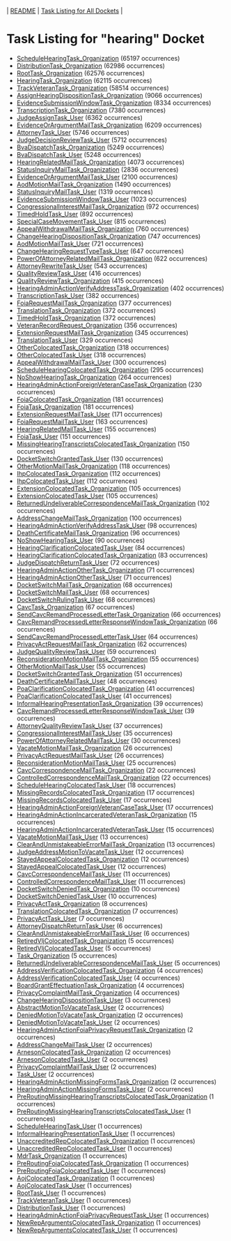 <!-- DO NOT EDIT THIS FILE.  This file is autogenerated. -->
| [README](../README.md) | [Task Listing for All Dockets](../alltasks.md) |

# Task Listing for "hearing" Docket

   * [ScheduleHearingTask_Organization](ScheduleHearingTask_Organization.md) (65197 occurrences)
   * [DistributionTask_Organization](DistributionTask_Organization.md) (62986 occurrences)
   * [RootTask_Organization](RootTask_Organization.md) (62576 occurrences)
   * [HearingTask_Organization](HearingTask_Organization.md) (62115 occurrences)
   * [TrackVeteranTask_Organization](TrackVeteranTask_Organization.md) (58514 occurrences)
   * [AssignHearingDispositionTask_Organization](AssignHearingDispositionTask_Organization.md) (9066 occurrences)
   * [EvidenceSubmissionWindowTask_Organization](EvidenceSubmissionWindowTask_Organization.md) (8334 occurrences)
   * [TranscriptionTask_Organization](TranscriptionTask_Organization.md) (7380 occurrences)
   * [JudgeAssignTask_User](JudgeAssignTask_User.md) (6362 occurrences)
   * [EvidenceOrArgumentMailTask_Organization](EvidenceOrArgumentMailTask_Organization.md) (6209 occurrences)
   * [AttorneyTask_User](AttorneyTask_User.md) (5746 occurrences)
   * [JudgeDecisionReviewTask_User](JudgeDecisionReviewTask_User.md) (5712 occurrences)
   * [BvaDispatchTask_Organization](BvaDispatchTask_Organization.md) (5249 occurrences)
   * [BvaDispatchTask_User](BvaDispatchTask_User.md) (5248 occurrences)
   * [HearingRelatedMailTask_Organization](HearingRelatedMailTask_Organization.md) (4073 occurrences)
   * [StatusInquiryMailTask_Organization](StatusInquiryMailTask_Organization.md) (2836 occurrences)
   * [EvidenceOrArgumentMailTask_User](EvidenceOrArgumentMailTask_User.md) (2100 occurrences)
   * [AodMotionMailTask_Organization](AodMotionMailTask_Organization.md) (1490 occurrences)
   * [StatusInquiryMailTask_User](StatusInquiryMailTask_User.md) (1319 occurrences)
   * [EvidenceSubmissionWindowTask_User](EvidenceSubmissionWindowTask_User.md) (1023 occurrences)
   * [CongressionalInterestMailTask_Organization](CongressionalInterestMailTask_Organization.md) (972 occurrences)
   * [TimedHoldTask_User](TimedHoldTask_User.md) (892 occurrences)
   * [SpecialCaseMovementTask_User](SpecialCaseMovementTask_User.md) (815 occurrences)
   * [AppealWithdrawalMailTask_Organization](AppealWithdrawalMailTask_Organization.md) (760 occurrences)
   * [ChangeHearingDispositionTask_Organization](ChangeHearingDispositionTask_Organization.md) (747 occurrences)
   * [AodMotionMailTask_User](AodMotionMailTask_User.md) (721 occurrences)
   * [ChangeHearingRequestTypeTask_User](ChangeHearingRequestTypeTask_User.md) (647 occurrences)
   * [PowerOfAttorneyRelatedMailTask_Organization](PowerOfAttorneyRelatedMailTask_Organization.md) (622 occurrences)
   * [AttorneyRewriteTask_User](AttorneyRewriteTask_User.md) (543 occurrences)
   * [QualityReviewTask_User](QualityReviewTask_User.md) (416 occurrences)
   * [QualityReviewTask_Organization](QualityReviewTask_Organization.md) (415 occurrences)
   * [HearingAdminActionVerifyAddressTask_Organization](HearingAdminActionVerifyAddressTask_Organization.md) (402 occurrences)
   * [TranscriptionTask_User](TranscriptionTask_User.md) (382 occurrences)
   * [FoiaRequestMailTask_Organization](FoiaRequestMailTask_Organization.md) (377 occurrences)
   * [TranslationTask_Organization](TranslationTask_Organization.md) (372 occurrences)
   * [TimedHoldTask_Organization](TimedHoldTask_Organization.md) (372 occurrences)
   * [VeteranRecordRequest_Organization](VeteranRecordRequest_Organization.md) (356 occurrences)
   * [ExtensionRequestMailTask_Organization](ExtensionRequestMailTask_Organization.md) (345 occurrences)
   * [TranslationTask_User](TranslationTask_User.md) (329 occurrences)
   * [OtherColocatedTask_Organization](OtherColocatedTask_Organization.md) (318 occurrences)
   * [OtherColocatedTask_User](OtherColocatedTask_User.md) (318 occurrences)
   * [AppealWithdrawalMailTask_User](AppealWithdrawalMailTask_User.md) (300 occurrences)
   * [ScheduleHearingColocatedTask_Organization](ScheduleHearingColocatedTask_Organization.md) (295 occurrences)
   * [NoShowHearingTask_Organization](NoShowHearingTask_Organization.md) (264 occurrences)
   * [HearingAdminActionForeignVeteranCaseTask_Organization](HearingAdminActionForeignVeteranCaseTask_Organization.md) (230 occurrences)
   * [FoiaColocatedTask_Organization](FoiaColocatedTask_Organization.md) (181 occurrences)
   * [FoiaTask_Organization](FoiaTask_Organization.md) (181 occurrences)
   * [ExtensionRequestMailTask_User](ExtensionRequestMailTask_User.md) (171 occurrences)
   * [FoiaRequestMailTask_User](FoiaRequestMailTask_User.md) (163 occurrences)
   * [HearingRelatedMailTask_User](HearingRelatedMailTask_User.md) (155 occurrences)
   * [FoiaTask_User](FoiaTask_User.md) (151 occurrences)
   * [MissingHearingTranscriptsColocatedTask_Organization](MissingHearingTranscriptsColocatedTask_Organization.md) (150 occurrences)
   * [DocketSwitchGrantedTask_User](DocketSwitchGrantedTask_User.md) (130 occurrences)
   * [OtherMotionMailTask_Organization](OtherMotionMailTask_Organization.md) (118 occurrences)
   * [IhpColocatedTask_Organization](IhpColocatedTask_Organization.md) (112 occurrences)
   * [IhpColocatedTask_User](IhpColocatedTask_User.md) (112 occurrences)
   * [ExtensionColocatedTask_Organization](ExtensionColocatedTask_Organization.md) (105 occurrences)
   * [ExtensionColocatedTask_User](ExtensionColocatedTask_User.md) (105 occurrences)
   * [ReturnedUndeliverableCorrespondenceMailTask_Organization](ReturnedUndeliverableCorrespondenceMailTask_Organization.md) (102 occurrences)
   * [AddressChangeMailTask_Organization](AddressChangeMailTask_Organization.md) (100 occurrences)
   * [HearingAdminActionVerifyAddressTask_User](HearingAdminActionVerifyAddressTask_User.md) (98 occurrences)
   * [DeathCertificateMailTask_Organization](DeathCertificateMailTask_Organization.md) (96 occurrences)
   * [NoShowHearingTask_User](NoShowHearingTask_User.md) (90 occurrences)
   * [HearingClarificationColocatedTask_User](HearingClarificationColocatedTask_User.md) (84 occurrences)
   * [HearingClarificationColocatedTask_Organization](HearingClarificationColocatedTask_Organization.md) (83 occurrences)
   * [JudgeDispatchReturnTask_User](JudgeDispatchReturnTask_User.md) (72 occurrences)
   * [HearingAdminActionOtherTask_Organization](HearingAdminActionOtherTask_Organization.md) (71 occurrences)
   * [HearingAdminActionOtherTask_User](HearingAdminActionOtherTask_User.md) (71 occurrences)
   * [DocketSwitchMailTask_Organization](DocketSwitchMailTask_Organization.md) (68 occurrences)
   * [DocketSwitchMailTask_User](DocketSwitchMailTask_User.md) (68 occurrences)
   * [DocketSwitchRulingTask_User](DocketSwitchRulingTask_User.md) (68 occurrences)
   * [CavcTask_Organization](CavcTask_Organization.md) (67 occurrences)
   * [SendCavcRemandProcessedLetterTask_Organization](SendCavcRemandProcessedLetterTask_Organization.md) (66 occurrences)
   * [CavcRemandProcessedLetterResponseWindowTask_Organization](CavcRemandProcessedLetterResponseWindowTask_Organization.md) (66 occurrences)
   * [SendCavcRemandProcessedLetterTask_User](SendCavcRemandProcessedLetterTask_User.md) (64 occurrences)
   * [PrivacyActRequestMailTask_Organization](PrivacyActRequestMailTask_Organization.md) (62 occurrences)
   * [JudgeQualityReviewTask_User](JudgeQualityReviewTask_User.md) (59 occurrences)
   * [ReconsiderationMotionMailTask_Organization](ReconsiderationMotionMailTask_Organization.md) (55 occurrences)
   * [OtherMotionMailTask_User](OtherMotionMailTask_User.md) (55 occurrences)
   * [DocketSwitchGrantedTask_Organization](DocketSwitchGrantedTask_Organization.md) (51 occurrences)
   * [DeathCertificateMailTask_User](DeathCertificateMailTask_User.md) (48 occurrences)
   * [PoaClarificationColocatedTask_Organization](PoaClarificationColocatedTask_Organization.md) (41 occurrences)
   * [PoaClarificationColocatedTask_User](PoaClarificationColocatedTask_User.md) (41 occurrences)
   * [InformalHearingPresentationTask_Organization](InformalHearingPresentationTask_Organization.md) (39 occurrences)
   * [CavcRemandProcessedLetterResponseWindowTask_User](CavcRemandProcessedLetterResponseWindowTask_User.md) (39 occurrences)
   * [AttorneyQualityReviewTask_User](AttorneyQualityReviewTask_User.md) (37 occurrences)
   * [CongressionalInterestMailTask_User](CongressionalInterestMailTask_User.md) (35 occurrences)
   * [PowerOfAttorneyRelatedMailTask_User](PowerOfAttorneyRelatedMailTask_User.md) (30 occurrences)
   * [VacateMotionMailTask_Organization](VacateMotionMailTask_Organization.md) (26 occurrences)
   * [PrivacyActRequestMailTask_User](PrivacyActRequestMailTask_User.md) (26 occurrences)
   * [ReconsiderationMotionMailTask_User](ReconsiderationMotionMailTask_User.md) (25 occurrences)
   * [CavcCorrespondenceMailTask_Organization](CavcCorrespondenceMailTask_Organization.md) (22 occurrences)
   * [ControlledCorrespondenceMailTask_Organization](ControlledCorrespondenceMailTask_Organization.md) (22 occurrences)
   * [ScheduleHearingColocatedTask_User](ScheduleHearingColocatedTask_User.md) (18 occurrences)
   * [MissingRecordsColocatedTask_Organization](MissingRecordsColocatedTask_Organization.md) (17 occurrences)
   * [MissingRecordsColocatedTask_User](MissingRecordsColocatedTask_User.md) (17 occurrences)
   * [HearingAdminActionForeignVeteranCaseTask_User](HearingAdminActionForeignVeteranCaseTask_User.md) (17 occurrences)
   * [HearingAdminActionIncarceratedVeteranTask_Organization](HearingAdminActionIncarceratedVeteranTask_Organization.md) (15 occurrences)
   * [HearingAdminActionIncarceratedVeteranTask_User](HearingAdminActionIncarceratedVeteranTask_User.md) (15 occurrences)
   * [VacateMotionMailTask_User](VacateMotionMailTask_User.md) (13 occurrences)
   * [ClearAndUnmistakeableErrorMailTask_Organization](ClearAndUnmistakeableErrorMailTask_Organization.md) (13 occurrences)
   * [JudgeAddressMotionToVacateTask_User](JudgeAddressMotionToVacateTask_User.md) (12 occurrences)
   * [StayedAppealColocatedTask_Organization](StayedAppealColocatedTask_Organization.md) (12 occurrences)
   * [StayedAppealColocatedTask_User](StayedAppealColocatedTask_User.md) (12 occurrences)
   * [CavcCorrespondenceMailTask_User](CavcCorrespondenceMailTask_User.md) (11 occurrences)
   * [ControlledCorrespondenceMailTask_User](ControlledCorrespondenceMailTask_User.md) (11 occurrences)
   * [DocketSwitchDeniedTask_Organization](DocketSwitchDeniedTask_Organization.md) (10 occurrences)
   * [DocketSwitchDeniedTask_User](DocketSwitchDeniedTask_User.md) (10 occurrences)
   * [PrivacyActTask_Organization](PrivacyActTask_Organization.md) (8 occurrences)
   * [TranslationColocatedTask_Organization](TranslationColocatedTask_Organization.md) (7 occurrences)
   * [PrivacyActTask_User](PrivacyActTask_User.md) (7 occurrences)
   * [AttorneyDispatchReturnTask_User](AttorneyDispatchReturnTask_User.md) (6 occurrences)
   * [ClearAndUnmistakeableErrorMailTask_User](ClearAndUnmistakeableErrorMailTask_User.md) (6 occurrences)
   * [RetiredVljColocatedTask_Organization](RetiredVljColocatedTask_Organization.md) (5 occurrences)
   * [RetiredVljColocatedTask_User](RetiredVljColocatedTask_User.md) (5 occurrences)
   * [Task_Organization](Task_Organization.md) (5 occurrences)
   * [ReturnedUndeliverableCorrespondenceMailTask_User](ReturnedUndeliverableCorrespondenceMailTask_User.md) (5 occurrences)
   * [AddressVerificationColocatedTask_Organization](AddressVerificationColocatedTask_Organization.md) (4 occurrences)
   * [AddressVerificationColocatedTask_User](AddressVerificationColocatedTask_User.md) (4 occurrences)
   * [BoardGrantEffectuationTask_Organization](BoardGrantEffectuationTask_Organization.md) (4 occurrences)
   * [PrivacyComplaintMailTask_Organization](PrivacyComplaintMailTask_Organization.md) (4 occurrences)
   * [ChangeHearingDispositionTask_User](ChangeHearingDispositionTask_User.md) (3 occurrences)
   * [AbstractMotionToVacateTask_User](AbstractMotionToVacateTask_User.md) (2 occurrences)
   * [DeniedMotionToVacateTask_Organization](DeniedMotionToVacateTask_Organization.md) (2 occurrences)
   * [DeniedMotionToVacateTask_User](DeniedMotionToVacateTask_User.md) (2 occurrences)
   * [HearingAdminActionFoiaPrivacyRequestTask_Organization](HearingAdminActionFoiaPrivacyRequestTask_Organization.md) (2 occurrences)
   * [AddressChangeMailTask_User](AddressChangeMailTask_User.md) (2 occurrences)
   * [ArnesonColocatedTask_Organization](ArnesonColocatedTask_Organization.md) (2 occurrences)
   * [ArnesonColocatedTask_User](ArnesonColocatedTask_User.md) (2 occurrences)
   * [PrivacyComplaintMailTask_User](PrivacyComplaintMailTask_User.md) (2 occurrences)
   * [Task_User](Task_User.md) (2 occurrences)
   * [HearingAdminActionMissingFormsTask_Organization](HearingAdminActionMissingFormsTask_Organization.md) (2 occurrences)
   * [HearingAdminActionMissingFormsTask_User](HearingAdminActionMissingFormsTask_User.md) (2 occurrences)
   * [PreRoutingMissingHearingTranscriptsColocatedTask_Organization](PreRoutingMissingHearingTranscriptsColocatedTask_Organization.md) (1 occurrences)
   * [PreRoutingMissingHearingTranscriptsColocatedTask_User](PreRoutingMissingHearingTranscriptsColocatedTask_User.md) (1 occurrences)
   * [ScheduleHearingTask_User](ScheduleHearingTask_User.md) (1 occurrences)
   * [InformalHearingPresentationTask_User](InformalHearingPresentationTask_User.md) (1 occurrences)
   * [UnaccreditedRepColocatedTask_Organization](UnaccreditedRepColocatedTask_Organization.md) (1 occurrences)
   * [UnaccreditedRepColocatedTask_User](UnaccreditedRepColocatedTask_User.md) (1 occurrences)
   * [MdrTask_Organization](MdrTask_Organization.md) (1 occurrences)
   * [PreRoutingFoiaColocatedTask_Organization](PreRoutingFoiaColocatedTask_Organization.md) (1 occurrences)
   * [PreRoutingFoiaColocatedTask_User](PreRoutingFoiaColocatedTask_User.md) (1 occurrences)
   * [AojColocatedTask_Organization](AojColocatedTask_Organization.md) (1 occurrences)
   * [AojColocatedTask_User](AojColocatedTask_User.md) (1 occurrences)
   * [RootTask_User](RootTask_User.md) (1 occurrences)
   * [TrackVeteranTask_User](TrackVeteranTask_User.md) (1 occurrences)
   * [DistributionTask_User](DistributionTask_User.md) (1 occurrences)
   * [HearingAdminActionFoiaPrivacyRequestTask_User](HearingAdminActionFoiaPrivacyRequestTask_User.md) (1 occurrences)
   * [NewRepArgumentsColocatedTask_Organization](NewRepArgumentsColocatedTask_Organization.md) (1 occurrences)
   * [NewRepArgumentsColocatedTask_User](NewRepArgumentsColocatedTask_User.md) (1 occurrences)
